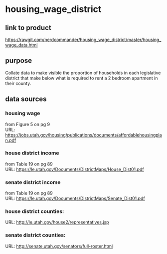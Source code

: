 # housing_wage_district
## link to product
https://rawgit.com/nerdcommander/housing_wage_district/master/housing_wage_data.html

## purpose  
Collate data to make visible the proportion of households in each legislative district that make below what is required to rent a 2 bedroom apartment in their county.  

## data sources
### housing wage  
from Figure 5 on pg 9  
URL: https://jobs.utah.gov/housing/publications/documents/affordablehousingplan.pdf  

### house district income  
from Table 19 on pg 89    
URL: https://le.utah.gov/Documents/DistrictMaps/House_Dist01.pdf  

### senate district income
from Table 19 on pg 89   
URL: https://le.utah.gov/Documents/DistrictMaps/Senate_Dist01.pdf  

### house district counties:    
URL: http://le.utah.gov/house2/representatives.jsp  

### senate district counties:
URL: http://senate.utah.gov/senators/full-roster.html  
